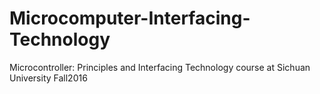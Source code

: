 # Microcomputer-Interfacing-Technology
Microcontroller: Principles and Interfacing Technology course at Sichuan University Fall2016
